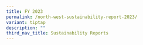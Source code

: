 ```yaml
---
title: FY 2023
permalink: /north-west-sustainability-report-2023/
variant: tiptap
description: ""
third_nav_title: Sustainability Reports
---
```

